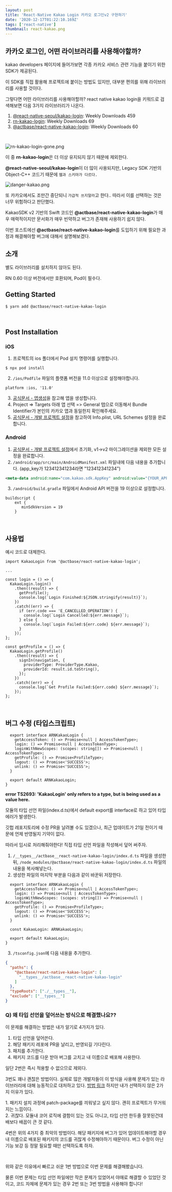 ```yaml
---
layout: post
title: 'React-Native Kakao Login 카카오 로그인v2 구현하기'
date: '2020-12-17T01:22:10.169Z'
tags: ['react-native']
thumbnail: react-kakao.png
---
```


## 카카오 로그인, 어떤 라이브러리를 사용해야할까?

kakao developers 페이지에 들어가보면 각종 카카오 서비스 관련 기능을 붙이기 위한 SDK가 제공된다.

이 SDK를 직접 활용해 프로젝트에 붙이는 방법도 있지만, 대부분 편의를 위해 라이브러리를 사용할 것이다.

그렇다면 어떤 라이브러리를 사용해야할까? react native kakao login을 키워드로 검색해보면 다음 3가지 라이브러리가 나온다.

1. [@react-native-seoul/kakao-login](https://www.npmjs.com/package/@react-native-seoul/kakao-login): Weekly Downloads 459
2. [rn-kakao-login](https://www.npmjs.com/package/rn-kakao-login): Weekly Downloads 69
3. [@actbase/react-native-kakao-login](https://www.npmjs.com/package/@actbase/react-native-kakao-login): Weekly Downloads 60

<br>

![rn-kakao-login-gone.png](rn-kakao-login-gone.png)

이 중 **rn-kakao-login**은 더 이상 유지되지 않기 때문에 제외한다.

**@react-native-seoul/kakao-login**이 더 많이 사용되지만, Legacy SDK 기반의 Object-C++ 코드기 때문에 `웹과 스키마가 다르다.`

![danger-kakao.png](danger-kakao.png)

또 카카오에서도 조만간 중단되니 `가급적 쓰지말라`고 한다.. 따라서 이를 선택하는 것은 너무 위험하다고 판단했다.

KakaoSDK v2 기반의 Swift 코드인 **@actbase/react-native-kakao-login**가 매우 매력적이지만 문서화가 매우 빈약하고 버그가 존재해 사용하기 쉽지 않다.

이번 포스트에선 **@actbase/react-native-kakao-login**를 도입하기 위해 필요한 과정과 해결해야할 버그에 대해서 설명해보겠다.

## 소개

별도 라이브러리를 설치하지 않아도 된다.

RN 0.60 이상 버전에서만 호환되며, Pod이 필수다.

## Getting Started

```shell
$ yarn add @actbase/react-native-kakao-login
```

<br>

## Post Installation

### iOS

1. 프로젝트의 ios 폴더에서 Pod 설치 명령어를 실행합니다.

```shell
$ npx pod install
```

2. `/ios/Podfile` 파일의 플랫폼 버전을 11.0 이상으로 설정해야합니다.

```shell
platform :ios, '11.0'
```

3. [공식문서 - 앱생성](https://developers.kakao.com/docs/latest/ko/getting-started/app)을 참고해 앱을 생성합니다.
4. Project => Targets 아래 앱 선택 => General 탭으로 이동해서 Bundle Identifier가 본인의 카카오 앱과 동일한지 확인해주세요.
5. [공식문서 - 개발 프로젝트 설정](https://developers.kakao.com/docs/latest/ko/getting-started/sdk-ios)을 참고하여 Info.plist, URL Schemes 설정을 완료합니다.

### Android

1. [공식문서 - 개발 프로젝트 설정](https://developers.kakao.com/docs/latest/ko/getting-started/sdk-android)에서 초기화, v1->v2 마이그레이션을 제외한 모든 설정을 완료합니다.
2. `/android/app/src/main/AndroidManifest.xml` 파일내에 다음 내용을 추가합니다. (app_key가 123412341234라면 "123412341234")

```xml
<meta-data android:name="com.kakao.sdk.AppKey" android:value="{YOUR_APP_KEY}" />
```

3. `/android/build.gradle` 파일에서 Android API 버전을 19 이상으로 설정합니다.

```shell
buildscript {
    ext {
       minSdkVersion = 19
    }
```

<br>

## 사용법

예시 코드로 대체한다.

```tsx
import KakaoLogin from '@actbase/react-native-kakao-login';

...

const login = () => {
  KakaoLogin.login()
    .then((result) => {
      getProfile();
      console.log(`Login Finished:${JSON.stringify(result)}`);
    })
    .catch((err) => {
      if (err.code === 'E_CANCELLED_OPERATION') {
        console.log(`Login Cancelled:${err.message}`);
      } else {
        console.log(`Login Failed:${err.code} ${err.message}`);
      }
    });
};

const getProfile = () => {
  KakaoLogin.getProfile()
    .then((result) => {
      signIn(navigation, {
        providerType: ProviderType.Kakao,
        providerId: result.id.toString(),
      });
    })
    .catch((err) => {
      console.log(`Get Profile Failed:${err.code} ${err.message}`);
    });
};
```

<br>

## 버그 수정 (타입스크립트)

```tsx
  export interface ARNKakaoLogin {
    getAccessToken: () => Promise<null | AccessTokenType>;
    login: () => Promise<null | AccessTokenType>;
    loginWithNewScopes: (scopes: string[]) => Promise<null | AccessTokenType>;
    getProfile: () => Promise<ProfileType>;
    logout: () => Promise<'SUCCESS'>;
    unlink: () => Promise<'SUCCESS'>;
  }

  export default ARNKakaoLogin;
}
```

**error TS2693: 'KakaoLogin' only refers to a type, but is being used as a value here.**

모듈의 타입 선언 파일(index.d.ts)에서 default export를 interface로 하고 있어 타입 에러가 발생한다.

깃헙 레포지토리에 수정 PR을 날려볼 수도 있겠으나, 최근 업데이트가 21일 전이기 때문에 언제 반영될지 기약이 없다.

따라서 임시로 처리해줘야한다! 직접 타입 선언 파일을 작성해서 덮어 써주자.

1. `/__types__/actbase__react-native-kakao-login/index.d.ts` 파일을 생성한 뒤, `/node_modules/@actbase/react-native-kakao-login/index.d.ts` 파일의 내용을 복사해넣는다.
2. 생성한 파일의 마지막 부분을 다음과 같이 바꾼뒤 저장한다.

```tsx
  export interface ARNKakaoLogin {
    getAccessToken: () => Promise<null | AccessTokenType>;
    login: () => Promise<null | AccessTokenType>;
    loginWithNewScopes: (scopes: string[]) => Promise<null | AccessTokenType>;
    getProfile: () => Promise<ProfileType>;
    logout: () => Promise<'SUCCESS'>;
    unlink: () => Promise<'SUCCESS'>;
  }

  const KakaoLogin: ARNKakaoLogin;

  export default KakaoLogin;
}
```

3. `/tsconfig.json`에 다음 내용을 추가한다.

```json
{
  "paths": {
    "@actbase/react-native-kakao-login": [
      "__types__/actbase__react-native-kakao-login"
    ]
  },
  "typeRoots": ["./__types__"],
  "exclude": ["__types__"]
}
```

### Q) 왜 타입 선언을 덮어쓰는 방식으로 해결했나요??

이 문제를 해결하는 방법은 내가 알기로 4가지가 있다.

1. 타입 선언을 덮어쓴다.
2. 해당 패키지 레포에 PR을 날리고, 반영되길 기다린다.
3. 패치를 추가한다.
4. 패키지 코드를 다운 받아 버그를 고치고 내 이름으로 배포해 사용한다.

일단 2번은 즉시 적용할 수 없으므로 제외다.

3번도 꽤나 괜찮은 방법이다. 실제로 많은 개발자들이 이 방식을 사용해 문제가 있는 라이브러리에 대해 능동적으로 대처하고 있다. [방법 링크](https://medium.com/naver-place-dev/patch-package%EB%A5%BC-%ED%99%9C%EC%9A%A9%ED%95%9C-npm-%ED%8C%A8%ED%82%A4%EC%A7%80-%ED%8C%A8%EC%B9%98-patch-%EC%82%AC%EB%A1%80-feat-react-native-ee1fc399b7c2) 하지만 내가 선택하지 않은 2가지 이유가 있다.

1\. 패키지 설치 과정에 patch-package를 끼워넣고 싶지 않다. 괜히 프로젝트가 무거워지는 느낌이다.<br>
2\. 귀찮다. 모듈내 코어 로직에 결함이 있는 것도 아니고, 타입 선언 한두줄 잘못된건데 배보다 배꼽이 큰 것 같다.<br>

4번은 위의 4가지 중 최악의 방법이다. 해당 패키지에 버그가 있어 업데이트해야할 경우 내 이름으로 배포된 패키지의 코드를 귀찮게 수정해야하기 때문이다. 버그 수정이 아닌 기능 보강 등 정말 필요할 때만 선택하도록 하자.

<br>

위와 같은 이유에서 빠르고 쉬운 1번 방법으로 이번 문제를 해결해봤습니다.

물론 이번 문제는 타입 선언 파일에만 작은 문제가 있었어서 야매로 해결할 수 있었던 것이고, 코드 자체에 문제가 있는 경우 2번 또는 3번 방법을 사용해야 합니다!
